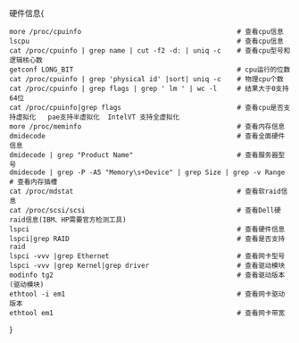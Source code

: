 硬件信息{

    more /proc/cpuinfo                                       # 查看cpu信息
    lscpu                                                    # 查看cpu信息
    cat /proc/cpuinfo | grep name | cut -f2 -d: | uniq -c    # 查看cpu型号和逻辑核心数
    getconf LONG_BIT                                         # cpu运行的位数
    cat /proc/cpuinfo | grep 'physical id' |sort| uniq -c    # 物理cpu个数
    cat /proc/cpuinfo | grep flags | grep ' lm ' | wc -l     # 结果大于0支持64位
    cat /proc/cpuinfo|grep flags                             # 查看cpu是否支持虚拟化   pae支持半虚拟化  IntelVT 支持全虚拟化
    more /proc/meminfo                                       # 查看内存信息
    dmidecode                                                # 查看全面硬件信息
    dmidecode | grep "Product Name"                          # 查看服务器型号
    dmidecode | grep -P -A5 "Memory\s+Device" | grep Size | grep -v Range       # 查看内存插槽
    cat /proc/mdstat                                         # 查看软raid信息
    cat /proc/scsi/scsi                                      # 查看Dell硬raid信息(IBM、HP需要官方检测工具)
    lspci                                                    # 查看硬件信息
    lspci|grep RAID                                          # 查看是否支持raid
    lspci -vvv |grep Ethernet                                # 查看网卡型号
    lspci -vvv |grep Kernel|grep driver                      # 查看驱动模块
    modinfo tg2                                              # 查看驱动版本(驱动模块)
    ethtool -i em1                                           # 查看网卡驱动版本
    ethtool em1                                              # 查看网卡带宽

}
